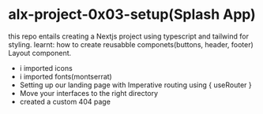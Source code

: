 # alx-project-0x03-setup(Splash App)
this repo entails creating a Nextjs project using typescript and tailwind for styling.
learnt: how to create reusabble componets(buttons, header, footer) Layout component.
* i imported icons
* i imported fonts(montserrat)
* Setting up our landing page with Imperative routing using { useRouter }
* Move your interfaces to the right directory
* created a custom 404 page
